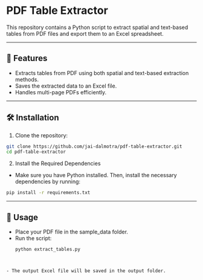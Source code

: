 # PDF Table Extractor

This repository contains a Python script to extract spatial and text-based tables from PDF files and export them to an Excel spreadsheet.

---

## 🚀 Features
- Extracts tables from PDF using both spatial and text-based extraction methods.
- Saves the extracted data to an Excel file.
- Handles multi-page PDFs efficiently.

---

## 🛠️ Installation

1. Clone the repository:
```bash
git clone https://github.com/jai-dalmotra/pdf-table-extractor.git
cd pdf-table-extractor    
```


2. Install the Required Dependencies
- Make sure you have Python installed. Then, install the necessary dependencies by running:

```bash
pip install -r requirements.txt
```
---

## 📄 Usage
- Place your PDF file in the sample_data folder.
- Run the script:
  ```bash
  python extract_tables.py
```


- The output Excel file will be saved in the output folder.


